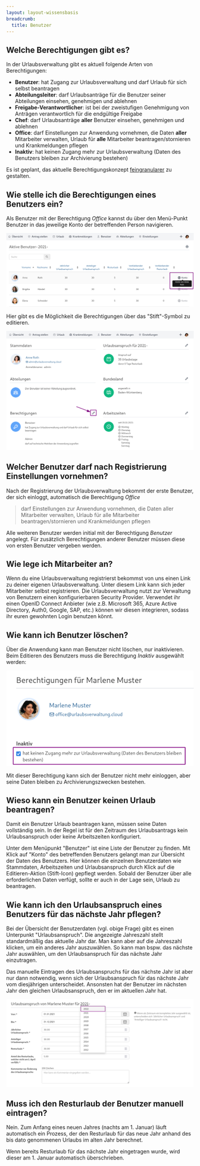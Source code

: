 ```yaml
---
layout: layout-wissensbasis
breadcrumb:
  title: Benutzer
---
```


## Welche Berechtigungen gibt es?

In der Urlaubsverwaltung gibt es aktuell folgende Arten von Berechtigungen:

* **Benutzer**: hat Zugang zur Urlaubsverwaltung und darf Urlaub für sich selbst beantragen
* **Abteilungsleiter**: darf Urlaubsanträge für die Benutzer seiner Abteilungen einsehen, genehmigen und ablehnen
* **Freigabe-Verantwortlicher**: ist bei der zweistufigen Genehmigung von Anträgen verantwortlich für die endgültige Freigabe
* **Chef**: darf Urlaubsanträge **aller** Benutzer einsehen, genehmigen und ablehnen
* **Office**: darf Einstellungen zur Anwendung vornehmen, die Daten **aller** Mitarbeiter verwalten, Urlaub für **alle** Mitarbeiter beantragen/stornieren und Krankmeldungen pflegen
* **Inaktiv**: hat keinen Zugang mehr zur Urlaubsverwaltung (Daten des Benutzers bleiben zur Archivierung bestehen)

Es ist geplant, das aktuelle Berechtigungskonzept [feingranularer](https://github.com/synyx/urlaubsverwaltung/issues/467) zu gestalten.


## Wie stelle ich die Berechtigungen eines Benutzers ein?

Als Benutzer mit der Berechtigung _Office_ kannst du über den Menü-Punkt Benutzer in das jeweilige Konto der betreffenden Person navigieren.

![Konto eines Benutzers](benutzer-konto.png)

Hier gibt es die Möglichkeit die Berechtigungen über das "Stift"-Symbol zu editieren.

![Berechtigungen editieren](berechtigungen-editieren.png)

## Welcher Benutzer darf nach Registrierung Einstellungen vornehmen?

Nach der Registrierung der Urlaubsverwaltung bekommt der erste Benutzer, der sich einloggt, automatisch die Berechtigung _Office_
> darf Einstellungen zur Anwendung vornehmen, die Daten aller Mitarbeiter verwalten, Urlaub für alle Mitarbeiter beantragen/stornieren und Krankmeldungen pflegen

Alle weiteren Benutzer werden initial mit der Berechtigung _Benutzer_ angelegt. Für zusätzlich Berechtigungen anderer Benutzer müssen diese von ersten Benutzer vergeben werden.

## Wie lege ich Mitarbeiter an?

Wenn du eine Urlaubsverwaltung registrierst bekommst von uns einen Link zu deiner eigenen Urlaubsverwaltung. Unter diesem Link kann sich jeder Mitarbeiter selbst registrieren. Die Urlaubsverwaltung nutzt zur Verwaltung von Benutzern einen konfigurierbaren Security Provider. Verwendet ihr einen OpenID Connect Anbieter (wie z.B. Microsoft 365, Azure Active Directory, Auth0, Google, SAP, etc.) können wir diesen integrieren, sodass ihr euren gewohnten Login benutzen könnt. 

## Wie kann ich Benutzer löschen?

Über die Anwendung kann man Benutzer nicht löschen, nur inaktivieren.
Beim Editieren des Benutzers muss die Berechtigung _Inaktiv_ ausgewählt werden:

![Inaktivieren eines Benutzers](benutzer-inaktiv.png)

Mit dieser Berechtigung kann sich der Benutzer nicht mehr einloggen, aber seine Daten bleiben zu Archivierungszwecken bestehen.

## Wieso kann ein Benutzer keinen Urlaub beantragen?

Damit ein Benutzer Urlaub beantragen kann, müssen seine Daten vollständig sein.
In der Regel ist für den Zeitraum des Urlaubsantrags kein Urlaubsanspruch oder keine Arbeitszeiten konfiguriert.

Unter dem Menüpunkt "Benutzer" ist eine Liste der Benutzer zu finden.
Mit Klick auf "Konto" des betreffenden Benutzers gelangt man zur Übersicht der Daten des Benutzers. Hier können die einzelnen Benutzerdaten wie Stammdaten,
Arbeitszeiten und Urlaubsanspruch durch Klick auf die Editieren-Aktion (Stift-Icon) gepflegt werden. Sobald der Benutzer über alle erforderlichen Daten
verfügt, sollte er auch in der Lage sein, Urlaub zu beantragen.

## Wie kann ich den Urlaubsanspruch eines Benutzers für das nächste Jahr pflegen?

Bei der Übersicht der Benutzerdaten (vgl. obige Frage) gibt es einen Unterpunkt
"Urlaubsanspruch". Die angezeigte Jahreszahl stellt standardmäßig das aktuelle
Jahr dar. Man kann aber auf die Jahreszahl klicken, um ein anderes Jahr
auszuwählen. So kann man bspw. das nächste Jahr auswählen, um den
Urlaubsanspruch für das nächste Jahr einzutragen.

Das manuelle Eintragen des Urlaubsanspruchs für das nächste Jahr ist aber nur
dann notwendig, wenn sich der Urlaubsanspruch für das nächste Jahr vom
diesjährigen unterscheidet. Ansonsten hat der Benutzer im nächsten Jahr den
gleichen Urlaubsanspruch, den er im aktuellen Jahr hat.

![Urlaubsanspruch bearbeiten](holiday_next_year.png)

## Muss ich den Resturlaub der Benutzer manuell eintragen?

Nein. Zum Anfang eines neuen Jahres (nachts am 1. Januar) läuft automatisch ein
Prozess, der den Resturlaub für das neue Jahr anhand des bis dato genommenen
Urlaubs im alten Jahr berechnet.

Wenn bereits Resturlaub für das nächste Jahr eingetragen wurde, wird dieser
am 1. Januar automatisch überschrieben.
